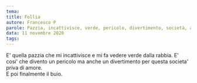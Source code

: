 ```yaml
---
tema:
title: Follia
autore: Francesco P
parole: Pazzia, incattivisce, verde, pericolo, divertimento, società, amore, buio
data: 11 novembre 2020
tags: 
---
```

E' quella pazzia che mi incattivisce e mi fa vedere verde dalla rabbia.   E' cosi' che divento un pericolo ma anche un divertimento per questa societa' priva di amore.  
E poi finalmente il buio.

